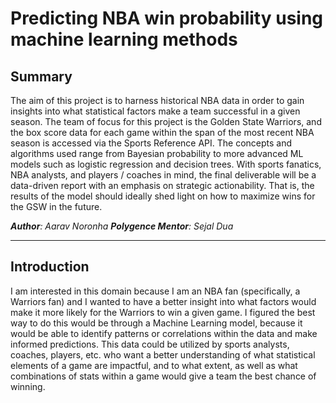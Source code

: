 # Predicting NBA win probability using machine learning methods

## Summary

The aim of this project is to harness historical NBA data in order to gain insights into what statistical factors make a team successful in a given season. The team of focus for this project is the Golden State Warriors, and the box score data for each game within the span of the most recent NBA season is accessed via the Sports Reference API. The concepts and algorithms used range from Bayesian probability to more advanced ML models such as logistic regression and decision trees. With sports fanatics, NBA analysts, and players / coaches in mind, the final deliverable will be a data-driven report with an emphasis on strategic actionability. That is, the results of the model should ideally shed light on how to maximize wins for the GSW in the future.

***Author**: Aarav Noronha*
***Polygence Mentor**: Sejal Dua*

----------------------------------

## Introduction 

I am interested in this domain because I am an NBA fan (specifically, a Warriors fan) and I wanted to have a better insight into what factors would make it more likely for the Warriors to win a given game.  I figured the best way to do this would be through a Machine Learning model, because it would be able to identify patterns or correlations within the data and make informed predictions. This data could be utilized by sports analysts, coaches, players, etc. who want a better understanding of what statistical elements of a game are impactful, and to what extent, as well as what combinations of stats within a game would give a team the best chance of winning.

